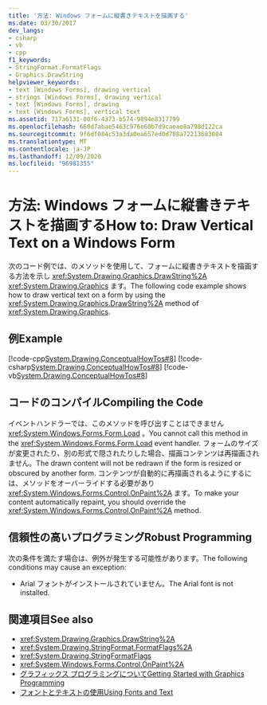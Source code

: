 ```yaml
---
title: '方法: Windows フォームに縦書きテキストを描画する'
ms.date: 03/30/2017
dev_langs:
- csharp
- vb
- cpp
f1_keywords:
- StringFormat.FormatFlags
- Graphics.DrawString
helpviewer_keywords:
- text [Windows Forms], drawing vertical
- strings [Windows Forms], drawing vertical
- text [Windows Forms], drawing
- text [Windows Forms], vertical text
ms.assetid: 717a6131-00f6-4373-b574-9894e8317799
ms.openlocfilehash: 660d7abae5463c976e60b7d9caeae8a798d122ca
ms.sourcegitcommit: 9f6df084c53a3da0ea657ed0d708a72213683084
ms.translationtype: MT
ms.contentlocale: ja-JP
ms.lasthandoff: 12/09/2020
ms.locfileid: "96981355"
---
```

# <a name="how-to-draw-vertical-text-on-a-windows-form"></a><span data-ttu-id="33166-102">方法: Windows フォームに縦書きテキストを描画する</span><span class="sxs-lookup"><span data-stu-id="33166-102">How to: Draw Vertical Text on a Windows Form</span></span>
<span data-ttu-id="33166-103">次のコード例では、のメソッドを使用して、フォームに縦書きテキストを描画する方法を示し <xref:System.Drawing.Graphics.DrawString%2A> <xref:System.Drawing.Graphics> ます。</span><span class="sxs-lookup"><span data-stu-id="33166-103">The following code example shows how to draw vertical text on a form by using the <xref:System.Drawing.Graphics.DrawString%2A> method of <xref:System.Drawing.Graphics>.</span></span>  
  
## <a name="example"></a><span data-ttu-id="33166-104">例</span><span class="sxs-lookup"><span data-stu-id="33166-104">Example</span></span>  
 [!code-cpp[System.Drawing.ConceptualHowTos#8](~/samples/snippets/cpp/VS_Snippets_Winforms/System.Drawing.ConceptualHowTos/cpp/form1.cpp#8)]
 [!code-csharp[System.Drawing.ConceptualHowTos#8](~/samples/snippets/csharp/VS_Snippets_Winforms/System.Drawing.ConceptualHowTos/CS/form1.cs#8)]
 [!code-vb[System.Drawing.ConceptualHowTos#8](~/samples/snippets/visualbasic/VS_Snippets_Winforms/System.Drawing.ConceptualHowTos/VB/form1.vb#8)]  
  
## <a name="compiling-the-code"></a><span data-ttu-id="33166-105">コードのコンパイル</span><span class="sxs-lookup"><span data-stu-id="33166-105">Compiling the Code</span></span>  
 <span data-ttu-id="33166-106">イベントハンドラーでは、このメソッドを呼び出すことはできません <xref:System.Windows.Forms.Form.Load> 。</span><span class="sxs-lookup"><span data-stu-id="33166-106">You cannot call this method in the <xref:System.Windows.Forms.Form.Load> event handler.</span></span> <span data-ttu-id="33166-107">フォームのサイズが変更されたり、別の形式で隠されたりした場合、描画コンテンツは再描画されません。</span><span class="sxs-lookup"><span data-stu-id="33166-107">The drawn content will not be redrawn if the form is resized or obscured by another form.</span></span> <span data-ttu-id="33166-108">コンテンツが自動的に再描画されるようにするには、メソッドをオーバーライドする必要があり <xref:System.Windows.Forms.Control.OnPaint%2A> ます。</span><span class="sxs-lookup"><span data-stu-id="33166-108">To make your content automatically repaint, you should override the <xref:System.Windows.Forms.Control.OnPaint%2A> method.</span></span>  
  
## <a name="robust-programming"></a><span data-ttu-id="33166-109">信頼性の高いプログラミング</span><span class="sxs-lookup"><span data-stu-id="33166-109">Robust Programming</span></span>  
 <span data-ttu-id="33166-110">次の条件を満たす場合は、例外が発生する可能性があります。</span><span class="sxs-lookup"><span data-stu-id="33166-110">The following conditions may cause an exception:</span></span>  
  
- <span data-ttu-id="33166-111">Arial フォントがインストールされていません。</span><span class="sxs-lookup"><span data-stu-id="33166-111">The Arial font is not installed.</span></span>  
  
## <a name="see-also"></a><span data-ttu-id="33166-112">関連項目</span><span class="sxs-lookup"><span data-stu-id="33166-112">See also</span></span>

- <xref:System.Drawing.Graphics.DrawString%2A>
- <xref:System.Drawing.StringFormat.FormatFlags%2A>
- <xref:System.Drawing.StringFormatFlags>
- <xref:System.Windows.Forms.Control.OnPaint%2A>
- [<span data-ttu-id="33166-113">グラフィックス プログラミングについて</span><span class="sxs-lookup"><span data-stu-id="33166-113">Getting Started with Graphics Programming</span></span>](getting-started-with-graphics-programming.md)
- [<span data-ttu-id="33166-114">フォントとテキストの使用</span><span class="sxs-lookup"><span data-stu-id="33166-114">Using Fonts and Text</span></span>](using-fonts-and-text.md)
